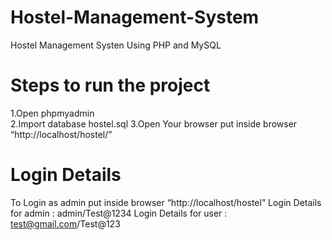 # Hostel-Management-System
Hostel Management Systen Using PHP and MySQL

# Steps to run the project
1.Open phpmyadmin <br>
2.Import database hostel.sql
3.Open Your browser put inside browser “http://localhost/hostel/”

# Login Details
To Login as admin put inside browser “http://localhost/hostel”
Login Details for admin : admin/Test@1234
Login Details for user : test@gmail.com/Test@123
